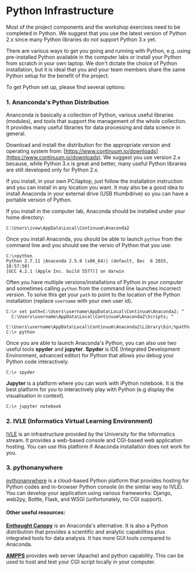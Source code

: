 # Python Infrastructure

Most of the project components and the workshop exercises need to be completed in Python.
We suggest that you use the latest version of Python 2.x since many Python libraries do not
support Python 3.x yet.

There are various ways to get you going and running with Python, e.g. using pre-installed Python
available in the computer labs or install your Python from scratch in your own laptop.
We don't dictate the choice of Python installation, but it is ideal that you and your team members
share the same Python setup for the benefit of the project.

To get Python set up, please find several options:

### 1. Ananconda's Python Distribution

Ananconda is basically a collection of Python, various useful libraries (modules),
and tools that support the management of the whole collection. It provides many useful libraries
for data processing and data science in general.

Download and install the distribution for the appropriate version and operating system
from: [https://www.continuum.io/downloads](https://www.continuum.io/downloads).
We suggest you use version 2.x because, while Python 3.x is great and better,
many useful Python libraries are still developed only for Python 2.x.

If you install, in your own PC/laptop, just follow the installation instruction and you can
install in any location you want. It may also be a good idea to install Anaconda
in your external drive (USB thumbdrive) so you can have a portable version of Python.

If you install in the computer lab, Anaconda should be installed under your home directory:

    C:\Users\ivow\AppData\Local\Continuum\Anaconda2

Once you install Anaconda, you should be able to launch `python` from the command line
and you should see the versio of Python that you use:

    C:\>python
    Python 2.7.11 |Anaconda 2.5.0 (x86_64)| (default, Dec  6 2015, 18:57:58)
    [GCC 4.2.1 (Apple Inc. build 5577)] on darwin

Often you have multiple versions/installations of Python in your computer and
sometimes calling `python` from the command line launches incorrect version. To solve this
get your `path` to point to the location of the Python installation (replace `username` with your own user id).

    C:\> set path=C:\Users\username\AppData\Local\Continuum\Anaconda2; ^
      C:\Users\username\AppData\Local\Continuum\Anaconda2\Scripts; ^
      C:\Users\username\AppData\Local\Continuum\Anaconda2\Library\bin;%path%
    C:\> python

Once you are able to launch Anaconda's Python, you can also use two useful tools **spyder**
and **jupyter**. **Spyder** is IDE (Integrated Development Environment, advanced editor) for Python
that allows you debug your Python code interactively.

    C:\> spyder

**Jupyter** is a platform where you can work with iPython notebook.
It is the best platform for you to interactively play with Python (e.g display the visualisation in context).

    C:\> jupyter notebook

### 2. IVLE (Informatics Virtual Learning Environment)

[IVLE](http://ivle.informatics.unimelb.edu.au) is an infrastructure provided by the University for the Informatics stream. It provides a web-based console and CGI-based web application hosting. You can use this platform if Anaconda installation does not work for you.

### 3. pythonanywhere

[pythonanywhere](https://www.pythonanywhere.com) is a cloud-based Python platform that provides hosting for Python codes and in-browser Python console (in the similar way to IVLE). You can develop your application using various frameworks: Django, web2py, Bottle, Flask, and WSGI (unfortunately, no CGI support).

#### Other useful resources:

**[Enthought Canopy](https://store.enthought.com/)** is an Anaconda's alternative. It is also a Python distribution that
provides a scientific and analytic capabilities plus integrated tools for data analysis. It has more GUI tools compared to Anaconda.

**[AMPPS](http://ampps.com/)** provides web server (Apache) and python capability. This can be used to host and test your CGI script locally in your computer.
